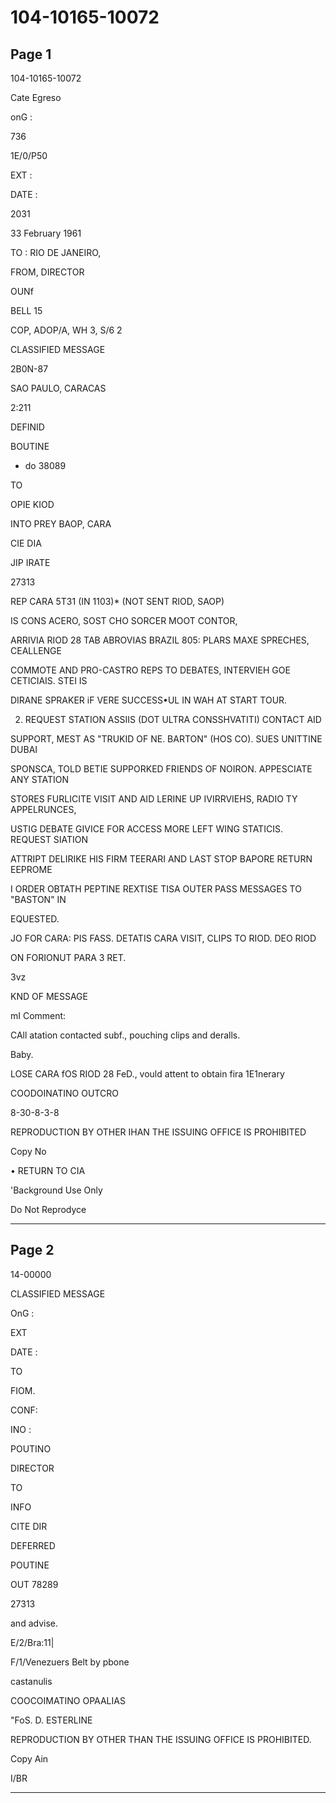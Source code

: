 # 104-10165-10072

## Page 1

104-10165-10072

Cate Egreso

onG :

736

1E/0/P50

EXT :

DATE :

2031

33 February 1961

TO : RIO DE JANEIRO,

FROM, DIRECTOR

OUNf

BELL 15

COP, ADOP/A, WH 3, S/6 2

CLASSIFIED MESSAGE

2B0N-87

SAO PAULO, CARACAS

2:211

DEFINID

BOUTINE

- do 38089

TO

OPIE KIOD

INTO PREY BAOP, CARA

CIE DIA

JIP IRATE

27313

REP CARA 5T31 (IN 1103)* (NOT SENT RIOD, SAOP)

IS CONS ACERO, SOST CHO SORCER MOOT CONTOR,

ARRIVIA RIOD 28 TAB ABROVIAS BRAZIL 805: PLARS MAXE SPRECHES, CEALLENGE

COMMOTE AND PRO-CASTRO REPS TO DEBATES, INTERVIEH GOE CETICIAIS. STEI IS

DIRANE SPRAKER iF VERE SUCCESS•UL IN WAH AT START TOUR.

2. REQUEST STATION ASSIIS (DOT ULTRA CONSSHVATITI) CONTACT AID

SUPPORT, MEST AS "TRUKID OF NE. BARTON" (HOS CO). SUES UNITTINE DUBAI

SPONSCA, TOLD BETIE SUPPORKED FRIENDS OF NOIRON. APPESCIATE ANY STATION

STORES FURLICITE VISIT AND AID LERINE UP IVIRRVIEHS, RADIO TY APPELRUNCES,

USTIG DEBATE GIVICE FOR ACCESS MORE LEFT WING STATICIS. REQUEST SIATION

ATTRIPT DELIRIKE HIS FIRM TEERARI AND LAST STOP BAPORE RETURN EEPROME

I ORDER OBTATH PEPTINE REXTISE TISA OUTER PASS MESSAGES TO "BASTON" IN

EQUESTED.

JO FOR CARA: PIS FASS. DETATIS CARA VISIT, CLIPS TO RIOD. DEO RIOD

ON FORIONUT PARA 3 RET.

3vz

KND OF MESSAGE

mI Comment:

CAll atation contacted subf., pouching clips and deralls.

Baby.

LOSE CARA fOS RIOD 28 FeD., vould attent to obtain fira 1E1nerary

COODOINATINO OUTCRO

8-30-8-3-8

REPRODUCTION BY OTHER IHAN THE ISSUING OFFICE IS PROHIBITED

Copy No

• RETURN TO CIA

'Background Use Only

Do Not Reprodyce

---

## Page 2

14-00000

CLASSIFIED MESSAGE

OnG :

EXT

DATE :

TO

FIOM.

CONF:

INO :

POUTINO

DIRECTOR

TO

INFO

CITE DIR

DEFERRED

POUTINE

OUT 78289

27313

and advise.

E/2/Bra:11|

F/1/Venezuers Belt by pbone

castanulis

COOCOIMATINO OPAALIAS

"FoS. D. ESTERLINE

REPRODUCTION BY OTHER THAN THE ISSUING OFFICE IS PROHIBITED.

Copy Ain

I/BR

---

